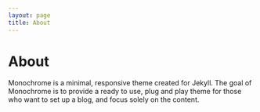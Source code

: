 ```yaml
---
layout: page
title: About
---
```

# About
Monochrome is a minimal, responsive theme created for Jekyll. The goal of Monochrome is to provide a ready to use, plug and play theme for those who want to set up a blog, and focus solely on the content.



